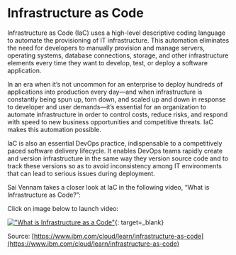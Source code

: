 # Infrastructure as Code

Infrastructure as Code (IaC) uses a high-level descriptive coding language to automate the provisioning of IT infrastructure. This automation eliminates the need for developers to manually provision and manage servers, operating systems, database connections, storage, and other infrastructure elements every time they want to develop, test, or deploy a software application.

In an era when it’s not uncommon for an enterprise to deploy hundreds of applications into production every day—and when infrastructure is constantly being spun up, torn down, and scaled up and down in response to developer and user demands—it’s essential for an organization to automate infrastructure in order to control costs, reduce risks, and respond with speed to new business opportunities and competitive threats. IaC makes this automation possible.

IaC is also an essential DevOps practice, indispensable to a competitively paced software delivery lifecycle. It enables DevOps teams rapidly create and version infrastructure in the same way they version source code and to track these versions so as to avoid inconsistency among IT environments that can lead to serious issues during deployment.

Sai Vennam takes a closer look at IaC in the following video, “What is Infrastructure as Code?”:

Click on image below to launch video:

[!["What is Infrastructure as a Code"](http://img.youtube.com/vi/zWw2wuiKd5o/0.jpg)](https://youtu.be/zWw2wuiKd5o "What is Infrastructure as a Code"){: target=_blank}

Source: [https://www.ibm.com/cloud/learn/infrastructure-as-code](https://www.ibm.com/cloud/learn/infrastructure-as-code)
